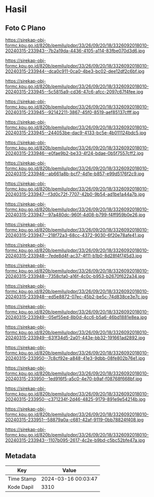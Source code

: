 # Hasil

## Foto C Plano

https://sirekap-obj-formc.kpu.go.id/820b/pemilu/pdpr/33/26/09/20/18/3326092018010-20240315-233943--7b2a19da-4436-4105-a114-83fbe070d3d6.jpg

https://sirekap-obj-formc.kpu.go.id/820b/pemilu/pdpr/33/26/09/20/18/3326092018010-20240315-233944--dca0c911-0ca0-4be3-bc02-dee12df2c6bf.jpg

https://sirekap-obj-formc.kpu.go.id/820b/pemilu/pdpr/33/26/09/20/18/3326092018010-20240315-233945--5c5815a9-cd36-47c6-afcc-2097c67f4fee.jpg

https://sirekap-obj-formc.kpu.go.id/820b/pemilu/pdpr/33/26/09/20/18/3326092018010-20240315-233945--92142211-3867-45f0-8519-aef85137cfff.jpg

https://sirekap-obj-formc.kpu.go.id/820b/pemilu/pdpr/33/26/09/20/18/3326092018010-20240315-233945--244053be-dac9-4133-bc5e-4b011124bdc5.jpg

https://sirekap-obj-formc.kpu.go.id/820b/pemilu/pdpr/33/26/09/20/18/3326092018010-20240315-233946--e0fae9b2-be33-4f24-bdae-0b5f7557cff2.jpg

https://sirekap-obj-formc.kpu.go.id/820b/pemilu/pdpr/33/26/09/20/18/3326092018010-20240315-233946--ab661a8b-bcf7-4d1e-b857-e99d5176f2c9.jpg

https://sirekap-obj-formc.kpu.go.id/820b/pemilu/pdpr/33/26/09/20/18/3326092018010-20240315-233947--f3d0c72f-7707-42b0-9b54-ad1be1a44a7b.jpg

https://sirekap-obj-formc.kpu.go.id/820b/pemilu/pdpr/33/26/09/20/18/3326092018010-20240315-233947--97a480dc-960f-4d08-b799-f4ff959b0e26.jpg

https://sirekap-obj-formc.kpu.go.id/820b/pemilu/pdpr/33/26/09/20/18/3326092018010-20240315-233947--218f72a3-68cc-4372-9030-6f20e78afe41.jpg

https://sirekap-obj-formc.kpu.go.id/820b/pemilu/pdpr/33/26/09/20/18/3326092018010-20240315-233948--7ede8d4f-ac37-4f11-b1b0-8d28f4f745d3.jpg

https://sirekap-obj-formc.kpu.go.id/820b/pemilu/pdpr/33/26/09/20/18/3326092018010-20240315-233948--7358cfa0-a16f-4c0c-b953-b2670f622a34.jpg

https://sirekap-obj-formc.kpu.go.id/820b/pemilu/pdpr/33/26/09/20/18/3326092018010-20240315-233948--ed5e8872-07ec-45b2-be5c-74d838ce3e7c.jpg

https://sirekap-obj-formc.kpu.go.id/820b/pemilu/pdpr/33/26/09/20/18/3326092018010-20240315-233949--05ef55ed-8b0d-4cc6-b5a6-46bd1881e8ea.jpg

https://sirekap-obj-formc.kpu.go.id/820b/pemilu/pdpr/33/26/09/20/18/3326092018010-20240315-233949--631f34d5-2a01-443e-bb32-191661ad2892.jpg

https://sirekap-obj-formc.kpu.go.id/820b/pemilu/pdpr/33/26/09/20/18/3326092018010-20240315-233950--7c8cf92e-a848-41e3-9dbb-08fe802b76e1.jpg

https://sirekap-obj-formc.kpu.go.id/820b/pemilu/pdpr/33/26/09/20/18/3326092018010-20240315-233950--1ed916f5-a5c0-4e70-b9af-f08768f668bf.jpg

https://sirekap-obj-formc.kpu.go.id/820b/pemilu/pdpr/33/26/09/20/18/3326092018010-20240315-233950--c371234f-2d46-4825-9179-891e9e54214b.jpg

https://sirekap-obj-formc.kpu.go.id/820b/pemilu/pdpr/33/26/09/20/18/3326092018010-20240315-233951--58879a0a-c681-42af-9119-0bb78824f408.jpg

https://sirekap-obj-formc.kpu.go.id/820b/pemilu/pdpr/33/26/09/20/18/3326092018010-20240315-233943--1107b095-2617-4c2e-b9bd-c5bc52bfe47a.jpg


## Metadata

| Key        | Value               |
| ---------- | ------------------- |
| Time Stamp | 2024-03-16 00:03:47 |
| Kode Dapil | 3310                |



